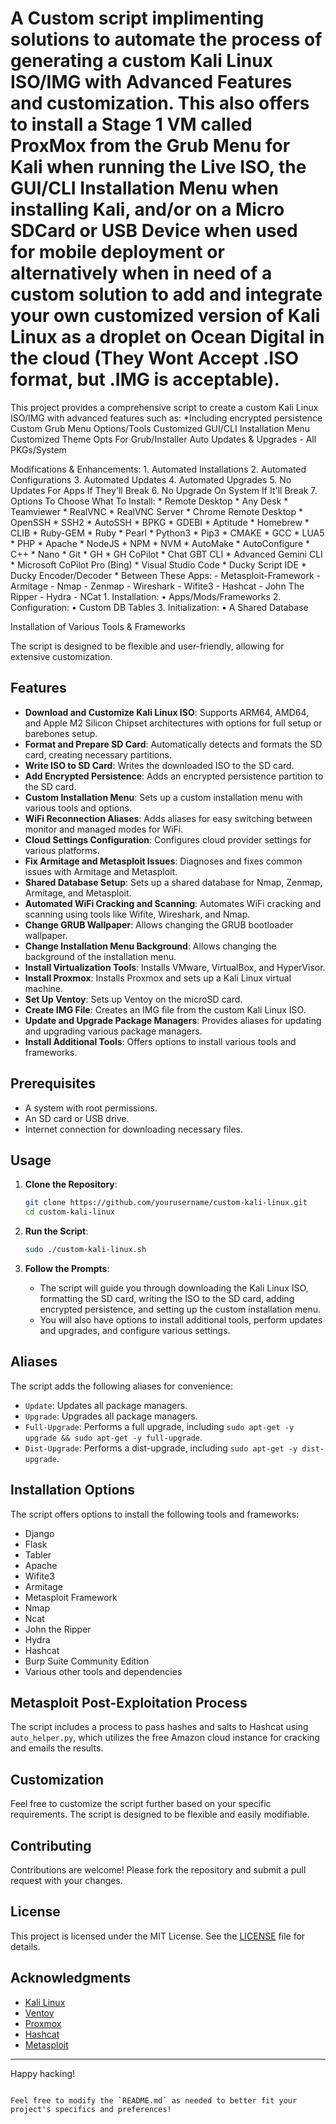# A Custom script implimenting solutions to automate the process of generating a custom Kali Linux ISO/IMG with Advanced Features and customization. This also offers to install a Stage 1 VM called ProxMox from the Grub Menu for Kali when running the Live ISO, the GUI/CLI Installation Menu when installing Kali, and/or on a Micro SDCard or USB Device when used for mobile deployment or alternatively when in need of a custom solution to add and integrate your own customized version of Kali Linux as a droplet on Ocean Digital in the cloud (They Wont Accept .ISO format, but .IMG is acceptable). 

This project provides a comprehensive script to create a custom Kali Linux ISO/IMG with advanced features such as: *Including encrypted persistence
Custom Grub Menu Options/Tools
Customized GUI/CLI Installation Menu
Customized Theme Opts For Grub/Installer
Auto Updates & Upgrades - All PKGs/System

Modifications & Enhancements:
    1. Automated Installations
    2. Automated Configurations
    3. Automated Updates 
    4. Automated Upgrades
    5. No Updates For Apps If They'll Break
    6. No Upgrade On System If It'll Break
    7. Options To Choose What To Install:
         * Remote Desktop
         * Any Desk
         * Teamviewer
         * RealVNC
         * RealVNC Server 
         * Chrome Remote Desktop 
         * OpenSSH
         * SSH2
         * AutoSSH
         * BPKG
         * GDEBI
         * Aptitude
         * Homebrew
         * CLIB
         * Ruby-GEM
         * Ruby
         * Pearl
         * Python3
         * Pip3
         * CMAKE
         * GCC
         * LUA5
         * PHP
         * Apache
         * NodeJS 
         * NPM
         * NVM
         * AutoMake
         * AutoConfigure
         * C++
         * Nano
         * Git
         * GH
         * GH CoPilot
         * Chat GBT CLI
         * Advanced Gemini CLI
         * Microsoft CoPilot Pro (Bing)
         * Visual Studio Code
         * Ducky Script IDE
         * Ducky Encoder/Decoder
         * Between These Apps:
             - Metasploit-Framework
             - Armitage
             - Nmap
             - Zenmap
             - Wireshark
             - Wifite3
             - Hashcat
             - John The Ripper
             - Hydra
             - NCat
                 1. Installation:
                    • Apps/Mods/Frameworks
                 2. Configuration: 
                    • Custom DB Tables
                 3. Initialization:
                    • A Shared Database
                   
Installation of Various Tools & Frameworks 

The script is designed to be flexible and user-friendly, allowing for extensive customization.

## Features

- **Download and Customize Kali Linux ISO**: Supports ARM64, AMD64, and Apple M2 Silicon Chipset architectures with options for full setup or barebones setup.
- **Format and Prepare SD Card**: Automatically detects and formats the SD card, creating necessary partitions.
- **Write ISO to SD Card**: Writes the downloaded ISO to the SD card.
- **Add Encrypted Persistence**: Adds an encrypted persistence partition to the SD card.
- **Custom Installation Menu**: Sets up a custom installation menu with various tools and options.
- **WiFi Reconnection Aliases**: Adds aliases for easy switching between monitor and managed modes for WiFi.
- **Cloud Settings Configuration**: Configures cloud provider settings for various platforms.
- **Fix Armitage and Metasploit Issues**: Diagnoses and fixes common issues with Armitage and Metasploit.
- **Shared Database Setup**: Sets up a shared database for Nmap, Zenmap, Armitage, and Metasploit.
- **Automated WiFi Cracking and Scanning**: Automates WiFi cracking and scanning using tools like Wifite, Wireshark, and Nmap.
- **Change GRUB Wallpaper**: Allows changing the GRUB bootloader wallpaper.
- **Change Installation Menu Background**: Allows changing the background of the installation menu.
- **Install Virtualization Tools**: Installs VMware, VirtualBox, and HyperVisor.
- **Install Proxmox**: Installs Proxmox and sets up a Kali Linux virtual machine.
- **Set Up Ventoy**: Sets up Ventoy on the microSD card.
- **Create IMG File**: Creates an IMG file from the custom Kali Linux ISO.
- **Update and Upgrade Package Managers**: Provides aliases for updating and upgrading various package managers.
- **Install Additional Tools**: Offers options to install various tools and frameworks.

## Prerequisites

- A system with root permissions.
- An SD card or USB drive.
- Internet connection for downloading necessary files.

## Usage

1. **Clone the Repository**:
    ```bash
    git clone https://github.com/yourusername/custom-kali-linux.git
    cd custom-kali-linux
    ```

2. **Run the Script**:
    ```bash
    sudo ./custom-kali-linux.sh
    ```

3. **Follow the Prompts**:
    - The script will guide you through downloading the Kali Linux ISO, formatting the SD card, writing the ISO to the SD card, adding encrypted persistence, and setting up the custom installation menu.
    - You will also have options to install additional tools, perform updates and upgrades, and configure various settings.

## Aliases

The script adds the following aliases for convenience:

- `Update`: Updates all package managers.
- `Upgrade`: Upgrades all package managers.
- `Full-Upgrade`: Performs a full upgrade, including `sudo apt-get -y upgrade && sudo apt-get -y full-upgrade`.
- `Dist-Upgrade`: Performs a dist-upgrade, including `sudo apt-get -y dist-upgrade`.

## Installation Options

The script offers options to install the following tools and frameworks:

- Django
- Flask
- Tabler
- Apache
- Wifite3
- Armitage
- Metasploit Framework
- Nmap
- Ncat
- John the Ripper
- Hydra
- Hashcat
- Burp Suite Community Edition
- Various other tools and dependencies

## Metasploit Post-Exploitation Process

The script includes a process to pass hashes and salts to Hashcat using `auto_helper.py`, which utilizes the free Amazon cloud instance for cracking and emails the results.

## Customization

Feel free to customize the script further based on your specific requirements. The script is designed to be flexible and easily modifiable.

## Contributing

Contributions are welcome! Please fork the repository and submit a pull request with your changes.

## License

This project is licensed under the MIT License. See the [LICENSE](LICENSE) file for details.

## Acknowledgments

- [Kali Linux](https://www.kali.org/)
- [Ventoy](https://www.ventoy.net/)
- [Proxmox](https://www.proxmox.com/)
- [Hashcat](https://hashcat.net/hashcat/)
- [Metasploit](https://www.metasploit.com/)

---

Happy hacking!
```

Feel free to modify the `README.md` as needed to better fit your project's specifics and preferences!
